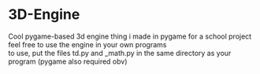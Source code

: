 # 3D-Engine
Cool pygame-based 3d engine thing i made in pygame for a school project\
feel free to use the engine in your own programs\
to use, put the files td.py and \_math.py in the same directory as your program
(pygame also required obv)
